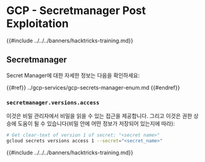 # GCP - Secretmanager Post Exploitation

{{#include ../../../banners/hacktricks-training.md}}

## Secretmanager

Secret Manager에 대한 자세한 정보는 다음을 확인하세요:

{{#ref}}
../gcp-services/gcp-secrets-manager-enum.md
{{#endref}}

### `secretmanager.versions.access`

이것은 비밀 관리자에서 비밀을 읽을 수 있는 접근을 제공합니다. 그리고 이것은 권한 상승에 도움이 될 수 있습니다(비밀 안에 어떤 정보가 저장되어 있는지에 따라):
```bash
# Get clear-text of version 1 of secret: "<secret name>"
gcloud secrets versions access 1 --secret="<secret_name>"
```
{{#include ../../../banners/hacktricks-training.md}}
